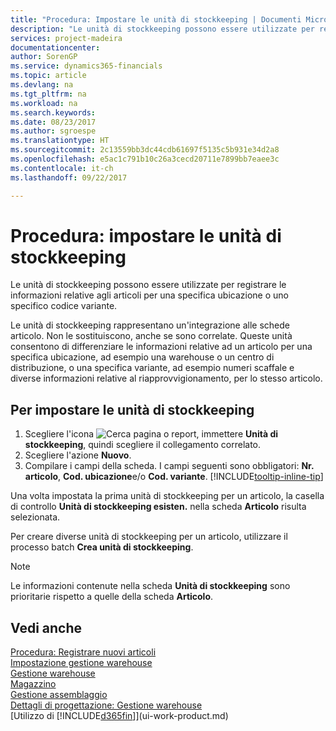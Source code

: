 ```yaml
---
title: "Procedura: Impostare le unità di stockkeeping | Documenti Microsoft"
description: "Le unità di stockkeeping possono essere utilizzate per registrare le informazioni relative agli articoli per una specifica ubicazione o uno specifico codice variante."
services: project-madeira
documentationcenter: 
author: SorenGP
ms.service: dynamics365-financials
ms.topic: article
ms.devlang: na
ms.tgt_pltfrm: na
ms.workload: na
ms.search.keywords: 
ms.date: 08/23/2017
ms.author: sgroespe
ms.translationtype: HT
ms.sourcegitcommit: 2c13559bb3dc44cdb61697f5135c5b931e34d2a8
ms.openlocfilehash: e5ac1c791b10c26a3cecd20711e7899bb7eaee3c
ms.contentlocale: it-ch
ms.lasthandoff: 09/22/2017

---
```

# Procedura: impostare le unità di stockkeeping
Le unità di stockkeeping possono essere utilizzate per registrare le informazioni relative agli articoli per una specifica ubicazione o uno specifico codice variante.  

 Le unità di stockkeeping rappresentano un'integrazione alle schede articolo. Non le sostituiscono, anche se sono correlate. Queste unità consentono di differenziare le informazioni relative ad un articolo per una specifica ubicazione, ad esempio una warehouse o un centro di distribuzione, o una specifica variante, ad esempio numeri scaffale e diverse informazioni relative al riapprovvigionamento, per lo stesso articolo.  

## Per impostare le unità di stockkeeping  

1.  Scegliere l'icona ![Cerca pagina o report](media/ui-search/search_small.png "icona Cerca pagina o report"), immettere **Unità di stockkeeping**, quindi scegliere il collegamento correlato.  
2.  Scegliere l'azione **Nuovo**.  
3.  Compilare i campi della scheda. I campi seguenti sono obbligatori: **Nr. articolo**, **Cod. ubicazione**e/o **Cod. variante**. [!INCLUDE[tooltip-inline-tip](includes/tooltip-inline-tip_md.md)]  

Una volta impostata la prima unità di stockkeeping per un articolo, la casella di controllo **Unità di stockkeeping esisten.** nella scheda **Articolo** risulta selezionata.  

Per creare diverse unità di stockkeeping per un articolo, utilizzare il processo batch **Crea unità di stockkeeping**.  

> [!NOTE]  
>  Le informazioni contenute nella scheda **Unità di stockkeeping** sono prioritarie rispetto a quelle della scheda **Articolo**.  

## Vedi anche  
[Procedura: Registrare nuovi articoli](inventory-how-register-new-items.md)  
[Impostazione gestione warehouse](warehouse-setup-warehouse.md)  
[Gestione warehouse](warehouse-manage-warehouse.md)  
[Magazzino](inventory-manage-inventory.md)  
[Gestione assemblaggio](assembly-assemble-items.md)    
[Dettagli di progettazione: Gestione warehouse](design-details-warehouse-management.md)  
[Utilizzo di [!INCLUDE[d365fin](includes/d365fin_md.md)]](ui-work-product.md)  

